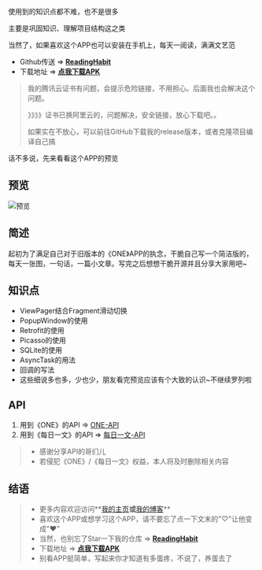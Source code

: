 使用到的知识点都不难，也不是很多

主要是巩固知识、理解项目结构这之类

当然了，如果喜欢这个APP也可以安装在手机上，每天一阅读，满满文艺范

- Github传送 => **[ReadingHabit](https://github.com/liuzho/ReadingHabit)**
- 下载地址 => **[点我下载APK](https://liuzho.com/readinghabitapp/publish.apk)**

>我的腾讯云证书有问题，会提示危险链接，不用担心。后面我也会解决这个问题。
>
>》》》》证书已换阿里云的，问题解决，安全链接，放心下载吧。。
>
>如果实在不放心，可以前往GitHub下载我的release版本，或者克隆项目编译自己搞

话不多说，先来看看这个APP的预览

## 预览

![预览](https://github.com/liuzho/ReadingHabit/raw/master/demo.gif)

## 简述

起初为了满足自己对于旧版本的《ONE》APP的执念，干脆自己写一个简洁版的，每天一张图，一句话，一篇小文章。写完之后想想干脆开源并且分享大家用吧~

## 知识点

- ViewPager结合Fragment滑动切换
- PopupWindow的使用
- Retrofit的使用
- Picasso的使用
- SQLite的使用
- AsyncTask的用法
- 回调的写法
- 这些细说多也多，少也少，朋友看完预览应该有个大致的认识~不继续罗列啦

## API

1. 用到《ONE》的API => [ONE-API](https://github.com/jokermonn/-Api/blob/master/ONEv3.5.0~.md#assign)
2. 用到《每日一文》的API => [每日一文-API](https://github.com/jokermonn/-Api/blob/master/OneArticle.md)

> - 感谢分享API的哥们儿
> - 若侵犯《ONE》/《每日一文》权益，本人将及时删除相关内容

## 结语

>- 更多内容欢迎访问**[我的主页](https://liuzho.com)**或**[我的博客](https://liuzho.github.io)**
>- 喜欢这个APP或想学习这个APP，请不要忘了点一下文末的"♡"让他变成"❤"
>- 当然，也别忘了Star一下我的仓库 => **[ReadingHabit](https://github.com/liuzho/ReadingHabit)**
>- 下载地址 => **[点我下载APK](https://liuzho.com/readinghabitapp/publish.apk)**
>- 别看APP挺简单，写起来你才知道有多蛋疼，不说了，养蛋去了